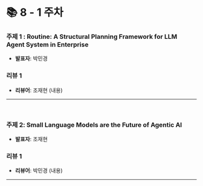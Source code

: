 # 📚 8 - 1 주차

### 주제 1 : Routine: A Structural Planning Framework for LLM Agent System in Enterprise
- **발표자**: 박민경

### 리뷰 1
- **리뷰어**: 조재현
(내용)

---

<br>

### 주제 2: Small Language Models are the Future of Agentic AI
- **발표자**: 조재현

### 리뷰 1
- **리뷰어**: 박민경
(내용)

---